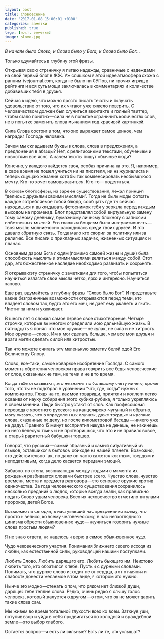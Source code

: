 ```yaml
---
layout: post
title: Словоесение
date: '2017-01-08 15:00:01 +0300'
categories: заметки
published: true
tags: [пост, заметка]
image: slovo.jpg
---
```


*В начале было Слово, и Слово было у Бога, и Слово было Бог…*

Только вдумайтесь в глубину этой фразы.

Открывая свою страничку я питаю надежды, сравнимые с надеждами на свой первый блог в ЖЖ. Уж слишком в этой идее атмосфера схожа с ранним livejournal.com, когда не было ни СУПов, ни прочих игрищ в рейтинги и вся суть мощи заключалась в комментариях и количестве добавивших тебя в друзья.


Сейчас в идею, что можно просто писать тексты и получать удовольствие от того, что их читают уже тяжело поверить. С человечеством должен был случиться вконтакте и полный твиттер, чтобы стало понятно — сила не в попытке ограничить количество слов, не в попытке заменить слова мычанием под красивой картинкой.

Сила Слова состоит в том, что оно выражает самое ценное, чем наградил Господь человека.

Зачем мы складываем буквы в слова, слова в предложения, а предложения в абзацы? Нет, с религиозными текстами, обучением и новостями все ясно. А зачем тексты пишут обычные люди?

Конечно, у каждого найдется своя, особая причина на это. Я, например, в свое время не пошел учиться ни на писателя, ни на журналиста и теперь ощущаю желание хотя бы так компенсировать несбывшуюся мечту. Кто-то хочет самовыразиться. Кто-то — поделиться.

В основе блогосферы, на заре ее существования, лежал принцип “делись с друзьями своими мыслями”. Тогда не было моды фоткать каждое потребляемое тобой блюдо, сообщать где ты сейчас находишься и выкладывать фотоснимок тебя у зеркала перед каждым выходом на променад. Блог представлял собой виртуальную замену тому самому дневнику, бумажному личному блокноту с записями собственных мыслей. Его главным бонусом была интерактивность — твоя мысль молниеносно расходилась среди твоих друзей. И это давало обратную связь. Тогда мало кто спорил за политику или за религию. Все писали о прикладных задачах, жизненных ситуациях и планах.

Основным даром Бога людям (помимо самоей жизни и души) была способность мыслить и этими мыслями делиться между собой. Этот дар, это божественное наследие необходимо развивать и сохранять.

Я открываюэту страничку с заметками для того, чтобы попытаться научиться излагать свои мысли четко, ярко и интересно. Научиться заново.

Еще раз, вдумайтесь в глубину фразы “Слово было Бог”.
И представьте какие безграничные возможности открываются перед теми, кто владеет словом так, будто это его меч, не дает ему ржаветь и гнить. Чистит за ним и ухаживает.

В шесть лет я сложил самое первое свое стихотворение. Четыре строчки, которые во многом определили мою дальнейшую жизнь. В пятнадцать я понял, что мое оружие — не кулак, не сила и не хитрость. Мое оружие — слово. Им я мог сделать больше, чем все мои друзья и враги могли сделать силой или хитростью.

Так что можете считать эту маленькую заметку белой одой Его Величеству Слову.



Слово, все-таки, самое коварное изобретение Господа. С самого момента обретения человеком права говорить все беды человеческие от слов, сказанных не там, не теми и не в то время.

Когда тебе отказывают, это не значит по большому счету ничего, кроме того, что ты не подобрал в уравнении “что, где, когда” нужных компонентов. Глядя на то, как мои товарищи, приятели и коллеги легко осваивают науку собирания этого кубика-рубика, я только укрепляюсь в своем мнении. Люди быстро устают от слов. Как профессионал перевода с яростного русского на канцелярско-чугунный и обратно, могу сказать, что в определенных случаях, даже твердые и крепкие слова, сказанные по делу, но после километровой беседы — ничего уже не дадут. Правило 15 минут восприятия никуда не денешь, не накинешь на него белесую ткань и не притворишься, что это и не правило вовсе, а старый раритетный бабушкин торшер.

Говорят, что русский — самый образный и самый ситуативный из языков, оставшихся в бытовом обиходе на нашей планете. Возможно, это действительно так, но даже он часто кажется костным, твердым и неподатливым, когда дело касается передачи эмоций.

Забавно, но стена, возникающая между людьми с момента их рождения разбивается словами быстрее всего. Чувство слова, чувство времени, места и предмета разговора — это основное оружие против одиночества. За года человеческого существования сохранилось несколько преданий о людях, которые всегда знали, как правильно подать Слово ушам человека. Всех их человечество отметило титулами пророков, детей Богов.

Возможно ли сегодня, в наступивший час презрения ко всему, что просто и велико, ко всему человеческому, в час непроглядного цинизма обрести обыкновенное чудо — научиться говорить нужные слова простым людям?

Я не знаю ответа, но надеюсь и верю в самое обыкновенное чудо.

Чудо человеческого участия. Понимания ближнего своего исходя из любви, как естественной силы, руководящей нашими поступками.

Любить Слово. Любить дарящего его. Любить бьющего им. Неистово любить того, кто обратился к тебе. Пусть и с дурными словами. Понимать, что дурное слово исходит не от сердца, а от отчаяния и слабости донести желаемое в том виде, в котором это нужно.

Нынче это модно — стенать о том, что рядом нет близкой души, дарящей тебе теплые слова. Редко, очень редко я слышу голос человека, который жалуется о другом — о том, что он не может дарить такие слова сам.

Мы живем во время тотальной глухости всех ко всем. Заткнув уши, потупив взор и уйдя в себя продвигаться по холодной и враждебной земле — это выбор слабого.

Остается вопрос — а есть ли сильные? Есть ли те, кто услышат?
